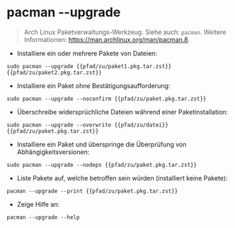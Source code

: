# pacman --upgrade

> Arch Linux Paketverwaltungs-Werkzeug.
> Siehe auch: `pacman`.
> Weitere Informationen: <https://man.archlinux.org/man/pacman.8>.

- Installiere ein oder mehrere Pakete von Dateien:

`sudo pacman --upgrade {{pfad/zu/paket1.pkg.tar.zst}} {{pfad/zu/paket2.pkg.tar.zst}}`

- Installiere ein Paket ohne Bestätigungsaufforderung:

`sudo pacman --upgrade --noconfirm {{pfad/zu/paket.pkg.tar.zst}}`

- Überschreibe widersprüchliche Dateien während einer Paketinstallation:

`sudo pacman --upgrade --overwrite {{pfad/zu/datei}} {{pfad/zu/paket.pkg.tar.zst}}`

- Installiere ein Paket und überspringe die Überprüfung von Abhängigkeitsversionen:

`sudo pacman --upgrade --nodeps {{pfad/zu/paket.pkg.tar.zst}}`

- Liste Pakete auf, welche betroffen sein würden (installiert keine Pakete):

`pacman --upgrade --print {{pfad/zu/paket.pkg.tar.zst}}`

- Zeige Hilfe an:

`pacman --upgrade --help`
